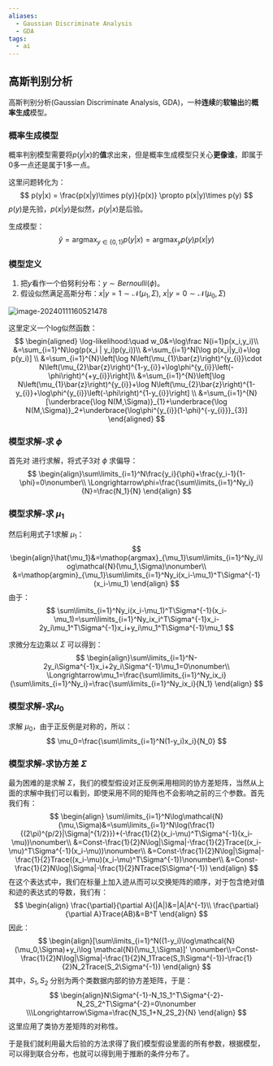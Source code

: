 ```yaml
---
aliases:
  - Gaussian Discriminate Analysis
  - GDA
tags:
  - ai
---
```


## 高斯判别分析

高斯判别分析(Gaussian Discriminate Analysis, GDA)，一种**连续**的**软输出**的**概率生成**模型。

### 概率生成模型

概率判别模型需要将$p(y|x)$的**值**求出来，但是概率生成模型只关心**更像谁**，即属于0多一点还是属于1多一点。

这里问题转化为：
$$
p(y|x) = \frac{p(x|y)\times p(y)}{p(x)} \propto p(x|y)\times p(y)
$$
$p(y)$是先验，$p(x|y)$是似然，$p(y|x)$是后验。

生成模型：
$$
\hat{y} = \mathop{argmax}_{y\in\{0,1\}} p(y|x) = \mathop{argmax}_{y}p(y)p(x|y)
$$






### 模型定义

1. 把$y$看作一个伯努利分布：$y\sim Bernoulli(\phi)$。
2. 假设似然满足高斯分布：$x|y=1\sim\mathcal{N}(\mu_1,\Sigma)$, $x|y=0\sim\mathcal{N}(\mu_0,\Sigma)$

![image-20240111160521478](https://pic-1257412153.cos.ap-nanjing.myqcloud.com/images/2024/01/11/image-20240111160521478-8663af.png)



这里定义一个log似然函数：
$$
\begin{aligned}
\log-likelihood:\quad w_0&=\log\frac N{i=1}p(x_i,y_i)\\
&=\sum_{i=1}^N\log(p(x_i | y_i)p(y_i))\\
&=\sum_{i=1}^N[\log p(x_i|y_i)+\log p(y_i)] \\
&=\sum_{i=1}^{N}\left[\log N\left(\mu_{1}\bar{z}\right)^{y_{i}}\cdot N\left(\mu_{2}\bar{z}\right)^{1-y_{i}}+\log\phi^{y_{i}}\left(-\phi\right)^{+y_{i}}\right]\\
&=\sum_{i=1}^{N}\left[\log N\left(\mu_{1}\bar{z}\right)^{y_{i}}+\log N\left(\mu_{2}\bar{z}\right)^{1-y_{i}}+\log\phi^{y_{i}}\left(-\phi\right)^{1-y_{i}}\right] \\
&=\sum_{i=1}^{N}[\underbrace{\log N(M,\Sigma)}_{1}+\underbrace{\log N(M,\Sigma)}_2+\underbrace{\log\phi^{y_{i}}(1-\phi)^{-y_{i}}}_{3}]
\end{aligned}
$$


### 模型求解-求 $\phi$

首先对  进行求解，将式子3对 $\phi$ 求偏导：
$$
\begin{align}\sum\limits_{i=1}^N\frac{y_i}{\phi}+\frac{y_i-1}{1-\phi}=0\nonumber\\
\Longrightarrow\phi=\frac{\sum\limits_{i=1}^Ny_i}{N}=\frac{N_1}{N}
\end{align}
$$

### 模型求解-求 $\mu_1$

然后利用式子1求解 $\mu_1$：
$$
\begin{align}\hat{\mu_1}&=\mathop{argmax}_{\mu_1}\sum\limits_{i=1}^Ny_i\log\mathcal{N}(\mu_1,\Sigma)\nonumber\\
&=\mathop{argmin}_{\mu_1}\sum\limits_{i=1}^Ny_i(x_i-\mu_1)^T\Sigma^{-1}(x_i-\mu_1)
\end{align}
$$
由于：
$$
\sum\limits_{i=1}^Ny_i(x_i-\mu_1)^T\Sigma^{-1}(x_i-\mu_1)=\sum\limits_{i=1}^Ny_ix_i^T\Sigma^{-1}x_i-2y_i\mu_1^T\Sigma^{-1}x_i+y_i\mu_1^T\Sigma^{-1}\mu_1
$$


求微分左边乘以 $\Sigma$ 可以得到：
$$
\begin{align}\sum\limits_{i=1}^N-2y_i\Sigma^{-1}x_i+2y_i\Sigma^{-1}\mu_1=0\nonumber\\
\Longrightarrow\mu_1=\frac{\sum\limits_{i=1}^Ny_ix_i}{\sum\limits_{i=1}^Ny_i}=\frac{\sum\limits_{i=1}^Ny_ix_i}{N_1}
\end{align}
$$

### 模型求解-求$\mu_0$

求解 $\mu_0$，由于正反例是对称的，所以：
$$
\mu_0=\frac{\sum\limits_{i=1}^N(1-y_i)x_i}{N_0}
$$

### 模型求解-求协方差 $\Sigma$

最为困难的是求解 $\Sigma$，我们的模型假设对正反例采用相同的协方差矩阵，当然从上面的求解中我们可以看到，即使采用不同的矩阵也不会影响之前的三个参数。首先我们有：
$$
\begin{align}
\sum\limits_{i=1}^N\log\mathcal{N}(\mu,\Sigma)&=\sum\limits_{i=1}^N\log(\frac{1}{(2\pi)^{p/2}|\Sigma|^{1/2}})+(-\frac{1}{2}(x_i-\mu)^T\Sigma^{-1}(x_i-\mu))\nonumber\\
&=Const-\frac{1}{2}N\log|\Sigma|-\frac{1}{2}Trace((x_i-\mu)^T\Sigma^{-1}(x_i-\mu))\nonumber\\
&=Const-\frac{1}{2}N\log|\Sigma|-\frac{1}{2}Trace((x_i-\mu)(x_i-\mu)^T\Sigma^{-1})\nonumber\\
&=Const-\frac{1}{2}N\log|\Sigma|-\frac{1}{2}NTrace(S\Sigma^{-1})
\end{align}
$$
在这个表达式中，我们在标量上加入迹从而可以交换矩阵的顺序，对于包含绝对值和迹的表达式的导数，我们有：
$$
\begin{align}
\frac{\partial}{\partial A}(|A|)&=|A|A^{-1}\\
\frac{\partial}{\partial A}Trace(AB)&=B^T
\end{align}
$$
因此：
$$
\begin{align}[\sum\limits_{i=1}^N((1-y_i)\log\mathcal{N}(\mu_0,\Sigma)+y_i\log \mathcal{N}(\mu_1,\Sigma)]'
\nonumber\\=Const-\frac{1}{2}N\log|\Sigma|-\frac{1}{2}N_1Trace(S_1\Sigma^{-1})-\frac{1}{2}N_2Trace(S_2\Sigma^{-1})
\end{align}
$$
其中，$S_1,S_2$ 分别为两个类数据内部的协方差矩阵，于是：
$$
\begin{align}N\Sigma^{-1}-N_1S_1^T\Sigma^{-2}-N_2S_2^T\Sigma^{-2}=0\nonumber
\\\Longrightarrow\Sigma=\frac{N_1S_1+N_2S_2}{N}
\end{align}
$$
这里应用了类协方差矩阵的对称性。

于是我们就利用最大后验的方法求得了我们模型假设里面的所有参数，根据模型，可以得到联合分布，也就可以得到用于推断的条件分布了。

